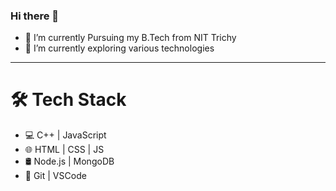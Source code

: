 ### Hi there 👋

- 🔭 I’m currently Pursuing my B.Tech from NIT Trichy
- 🌱 I’m currently exploring various technologies

---
<!--
[![Ashish's github stats](https://github-readme-stats.vercel.app/api?username=ashish1025)](https://github.com/ashish1025/github-readme-stats)
-->
     

# 🛠 Tech Stack
-  💻   C++ | JavaScript
-  🌐   HTML | CSS | JS 
-  🛢   Node.js | MongoDB 
-  🔧   Git | VSCode

